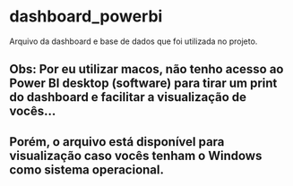 # dashboard_powerbi
Arquivo da dashboard e base de dados que foi utilizada no projeto.

## Obs: Por eu utilizar macos, não tenho acesso ao Power BI desktop (software) para tirar um print do dashboard e facilitar a visualização de vocês...
## Porém, o arquivo está disponível para visualização caso vocês tenham o Windows como sistema operacional.

